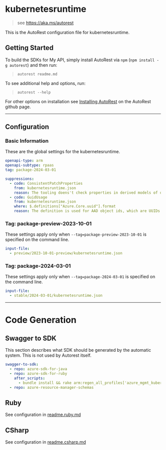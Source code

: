 # kubernetesruntime

> see https://aka.ms/autorest

This is the AutoRest configuration file for kubernetesruntime.

## Getting Started

To build the SDKs for My API, simply install AutoRest via `npm` (`npm install -g autorest`) and then run:

> `autorest readme.md`

To see additional help and options, run:

> `autorest --help`

For other options on installation see [Installing AutoRest](https://aka.ms/autorest/install) on the AutoRest github page.

---

## Configuration

### Basic Information

These are the global settings for the kubernetesruntime.

``` yaml
openapi-type: arm
openapi-subtype: rpaas
tag: package-2024-03-01

suppressions:
  - code: ConsistentPatchProperties
    from: kubernetesruntime.json
    reason: The tooling doens't check properties in derived models of discriminated unions.
  - code: GuidUsage
    from: kubernetesruntime.json
    where: $.definitions["Azure.Core.uuid"].format
    reason: The definition is used for AAD object ids, which are UUIDs.

```
### Tag: package-preview-2023-10-01

These settings apply only when `--tag=package-preview-2023-10-01` is specified on the command line.

```yaml $(tag) == 'package-preview-2023-10-01'
input-file:
  - preview/2023-10-01-preview/kubernetesruntime.json
```

### Tag: package-2024-03-01

These settings apply only when `--tag=package-2024-03-01` is specified on the command line.

```yaml $(tag) == 'package-2024-03-01'
input-file:
  - stable/2024-03-01/kubernetesruntime.json
```

---

# Code Generation

## Swagger to SDK

This section describes what SDK should be generated by the automatic system.
This is not used by Autorest itself.

``` yaml $(swagger-to-sdk)
swagger-to-sdk:
  - repo: azure-sdk-for-java
  - repo: azure-sdk-for-ruby
    after_scripts:
      - bundle install && rake arm:regen_all_profiles['azure_mgmt_kubernetesruntime']
  - repo: azure-resource-manager-schemas
```

## Ruby

See configuration in [readme.ruby.md](./readme.ruby.md)

## CSharp

See configuration in [readme.csharp.md](./readme.csharp.md)
